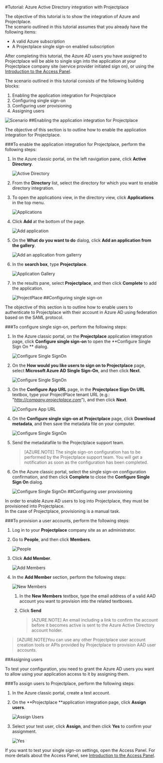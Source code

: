 <properties 
    pageTitle="Tutorial: Azure Active Directory integration with Projectplace | Microsoft Azure" 
    description="Learn how to use Projectplace with Azure Active Directory to enable single sign-on, automated provisioning, and more!" 
    services="active-directory" 
    authors="jeevansd"  
    documentationCenter="na" 
    manager="femila"/>
<tags 
    ms.service="active-directory" 
    ms.devlang="na" 
    ms.topic="article" 
    ms.tgt_pltfrm="na" 
    ms.workload="identity" 
    ms.date="07/07/2016" 
    ms.author="jeedes" />

#Tutorial: Azure Active Directory integration with Projectplace
  
The objective of this tutorial is to show the integration of Azure and Projectplace.  
The scenario outlined in this tutorial assumes that you already have the following items:

-   A valid Azure subscription
-   A Projectplace single sign-on enabled subscription
  
After completing this tutorial, the Azure AD users you have assigned to Projectplace will be able to single sign into the application at your Projectplace company site (service provider initiated sign on), or using the [Introduction to the Access Panel](active-directory-saas-access-panel-introduction.md).
  
The scenario outlined in this tutorial consists of the following building blocks:

1.  Enabling the application integration for Projectplace
2.  Configuring single sign-on
3.  Configuring user provisioning
4.  Assigning users

![Scenario](./media/active-directory-saas-projectplace-tutorial/IC790217.png "Scenario")
##Enabling the application integration for Projectplace
  
The objective of this section is to outline how to enable the application integration for Projectplace.

###To enable the application integration for Projectplace, perform the following steps:

1.  In the Azure classic portal, on the left navigation pane, click **Active Directory**.

    ![Active Directory](./media/active-directory-saas-projectplace-tutorial/IC700993.png "Active Directory")

2.  From the **Directory** list, select the directory for which you want to enable directory integration.

3.  To open the applications view, in the directory view, click **Applications** in the top menu.

    ![Applications](./media/active-directory-saas-projectplace-tutorial/IC700994.png "Applications")

4.  Click **Add** at the bottom of the page.

    ![Add application](./media/active-directory-saas-projectplace-tutorial/IC749321.png "Add application")

5.  On the **What do you want to do** dialog, click **Add an application from the gallery**.

    ![Add an application from gallerry](./media/active-directory-saas-projectplace-tutorial/IC749322.png "Add an application from gallerry")

6.  In the **search box**, type **Projectplace**.

    ![Application Gallery](./media/active-directory-saas-projectplace-tutorial/IC790218.png "Application Gallery")

7.  In the results pane, select **Projectplace**, and then click **Complete** to add the application.

    ![ProjectPlace](./media/active-directory-saas-projectplace-tutorial/IC790219.png "ProjectPlace")
##Configuring single sign-on
  
The objective of this section is to outline how to enable users to authenticate to Projectplace with their account in Azure AD using federation based on the SAML protocol.

###To configure single sign-on, perform the following steps:

1.  In the Azure classic portal, on the **Projectplace** application integration page, click **Configure single sign-on** to open the **Configure Single Sign On ** dialog.

    ![Configure Single SignOn](./media/active-directory-saas-projectplace-tutorial/IC790220.png "Configure Single SignOn")

2.  On the **How would you like users to sign on to Projectplace** page, select **Microsoft Azure AD Single Sign-On**, and then click **Next**.

    ![Configure Single SignOn](./media/active-directory-saas-projectplace-tutorial/IC790221.png "Configure Single SignOn")

3.  On the **Configure App URL** page, in the **Projectplace Sign On URL** textbox, type your ProjectPlace tenant URL (e.g.: "*http://company.projectplace.com*"), and then click **Next**.

    ![Configure App URL](./media/active-directory-saas-projectplace-tutorial/IC790222.png "Configure App URL")

4.  On the **Configure single sign-on at Projectplace** page, click **Download metadata**, and then save the metadata file on your computer.

    ![Configure Single SignOn](./media/active-directory-saas-projectplace-tutorial/IC790223.png "Configure Single SignOn")

5.  Send the metadatafile to the Projectplace support team.

    >[AZURE.NOTE] The single sign-on configuration has to be performed by the Projectplace support team. You will get a notification as soon as the configuration has been completed.

6.  On the Azure classic portal, select the single sign-on configuration confirmation, and then click **Complete** to close the **Configure Single Sign On** dialog.

    ![Configure Single SignOn](./media/active-directory-saas-projectplace-tutorial/IC790227.png "Configure Single SignOn")
##Configuring user provisioning
  
In order to enable Azure AD users to log into Projectplace, they must be provisioned into Projectplace.  
In the case of Projectplace, provisioning is a manual task.

###To provision a user accounts, perform the following steps:

1.  Log in to your **Projectplace** company site as an administrator.

2.  Go to **People**, and then click **Members**.

    ![People](./media/active-directory-saas-projectplace-tutorial/IC790228.png "People")

3.  Click **Add Member**.

    ![Add Members](./media/active-directory-saas-projectplace-tutorial/IC790232.png "Add Members")

4.  In the **Add Member** section, perform the following steps:

    ![New Members](./media/active-directory-saas-projectplace-tutorial/IC790233.png "New Members")

    1.  In the **New Members** textbox, type the email address of a valid AAD account you want to provision into the related textboxes.
    2.  Click **Send**

	    >[AZURE.NOTE] An email including a link to confirm the account before it becomes active is sent to the Azure Active Directory account holder.
    
>[AZURE.NOTE]You can use any other Projectplace user account creation tools or APIs provided by Projectplace to provision AAD user accounts.

##Assigning users
  
To test your configuration, you need to grant the Azure AD users you want to allow using your application access to it by assigning them.

###To assign users to Projectplace, perform the following steps:

1.  In the Azure classic portal, create a test account.

2.  On the **Projectplace **application integration page, click **Assign users**.

    ![Assign Users](./media/active-directory-saas-projectplace-tutorial/IC790234.png "Assign Users")

3.  Select your test user, click **Assign**, and then click **Yes** to confirm your assignment.

    ![Yes](./media/active-directory-saas-projectplace-tutorial/IC767830.png "Yes")
  
If you want to test your single sign-on settings, open the Access Panel. For more details about the Access Panel, see [Introduction to the Access Panel](active-directory-saas-access-panel-introduction.md).